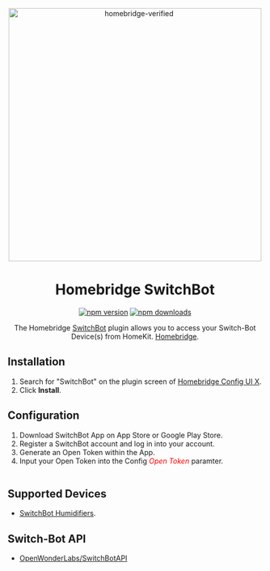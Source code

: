 <span align="center">

<a href="https://github.com/homebridge/verified/blob/master/verified-plugins.json"><img alt="homebridge-verified" src="https://raw.githubusercontent.com/OpenWonderLabs/homebridge-switchbot-openapi/main/switchbot/Homebridge_x_SwitchBot.svg?sanitize=true" width="500px"></a>

# Homebridge SwitchBot

<a href="https://www.npmjs.com/package/homebridge-switchbot-openapi"><img title="npm version" src="https://badgen.net/npm/v/homebridge-switchbot-openapi" ></a>
<a href="https://www.npmjs.com/package/homebridge-switchbot-openapi"><img title="npm downloads" src="https://badgen.net/npm/dt/homebridge-switchbot-openapi" ></a>

<p>The Homebridge <a href="https://www.switch-bot.com">SwitchBot</a> 
plugin allows you to access your Switch-Bot Device(s) from HomeKit.
  <a href="https://homebridge.io">Homebridge</a>. 
</p>

</span>

## Installation

1. Search for "SwitchBot" on the plugin screen of [Homebridge Config UI X](https://github.com/oznu/homebridge-config-ui-x).
2. Click **Install**.

## Configuration

1. Download SwitchBot App on App Store or Google Play Store.
2. Register a SwitchBot account and log in into your account.
3. Generate an Open Token within the App.
4. Input your Open Token into the Config <span style="color:red">*Open Token*</span> paramter.

<p align="center">

<img src="" width="1px">

</p>

## Supported Devices

- [SwitchBot Humidifiers](https://www.switch-bot.com/products/switchbot-smart-humidifier).

## Switch-Bot API

- [OpenWonderLabs/SwitchBotAPI](https://github.com/OpenWonderLabs/SwitchBotAPI)